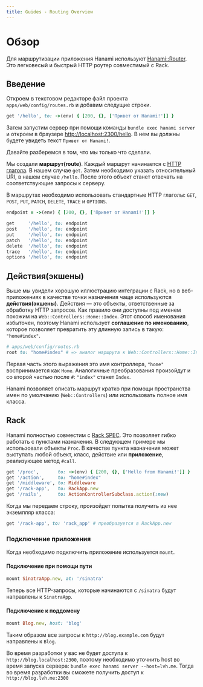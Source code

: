 ```yaml
---
title: Guides - Routing Overview
---
```


# Обзор

Для маршрутизации приложения Hanami используют [Hanami::Router](https://github.com/hanami/router). Это легковесый и быстрый HTTP роутер совместимый с Rack.  

## Введение

Откроем в текстовом редакторе файл проекта `apps/web/config/routes.rb` и добавим следущие строки.

```ruby
get '/hello', to: ->(env) { [200, {}, ['Привет от Hanami!']] }
```

Затем запустим сервер при помощи команды `bundle exec hanami server` и откроем в браузере [http://localhost:2300/hello](http://localhost:2300/hello). В нем вы должны будете увидеть текст `Привет от Hanami!`.

Давайте разберемся в том, что мы только что сделали.

Мы создали **маршрут(route)**. Каждый маршрут начинается с [HTTP глагола](http://www.w3.org/Protocols/rfc2616/rfc2616-sec9.html). В нашем случае `get`.
Затем необходимо указать относительный URI, в нашем случае `/hello`. После этого объект станет отвечать на соответствующие запросы к серверу.

В маршрутах необходимо использовать стандартные HTTP глаголы: `GET`, `POST`, `PUT`, `PATCH`, `DELETE`, `TRACE` и `OPTIONS`.

```ruby
endpoint = ->(env) { [200, {}, ['Привет от Hanami!']] }

get     '/hello', to: endpoint
post    '/hello', to: endpoint
put     '/hello', to: endpoint
patch   '/hello', to: endpoint
delete  '/hello', to: endpoint
trace   '/hello', to: endpoint
options '/hello', to: endpoint
```

## Действия(экшены)

Выше мы увидели хорошую иллюстрацию интеграции с Rack, но в веб-приложениях в качестве точки назначения чаще используются **действия(экшены)**.
Действия — это объекты, ответственные за обработку HTTP запросов.
Как правило они доступны под именем похожим на `Web::Controllers::Home::Index`. Этот способ именования избыточен, поэтому Hanami использует **соглашение по именованию**, которое позволяет превратить эту длинную запись в такую: `"home#index"`.

```ruby
# apps/web/config/routes.rb
root to: "home#index" # => аналог маршрута к Web::Controllers::Home::Index
```
Первая часть этого выражения это имя контроллера, `"home"` воспринимается как `Home`.
Аналогичные преобразования произойдут и со второй частью после `#`: `"index"` станет `Index`.

Hanami позволяет описать маршрут кратко при помощи пространства имен по умолчанию (`Web::Controllers`)  или использовать полное имя класса.

## Rack

Hanami полностью совместим с [Rack SPEC](http://www.rubydoc.info/github/rack/rack/master/file/SPEC). Это позволяет гибко работать с пунктами назначения.
В следующем примере мы использовали объекты `Proc`.
В качестве пункта назначения может выступать любой объект, класс, действие или **приложение**, реализующее метод `#call`.

```ruby
get '/proc',       to: ->(env) { [200, {}, ['Hello from Hanami!']] }
get '/action',     to: "home#index"
get '/middleware', to: Middleware
get '/rack-app',   to: RackApp.new
get '/rails',      to: ActionControllerSubclass.action(:new)
```
Когда мы передаем строку, произойдет попытка получить из нее экземпляр класса:

```ruby
get '/rack-app', to: 'rack_app' # преобразуется в RackApp.new
```

### Подключение приложения

Когда необходимо подключить приложение используется `mount`.

#### Подключение при помощи пути

```ruby
mount SinatraApp.new, at: '/sinatra'
```
Теперь все HTTP-запросы, которые начинаются с `/sinatra` будут направлены к `SinatraApp`.

#### Подключение к поддомену

```ruby
mount Blog.new, host: 'blog'
```

Таким образом все запросы к `http://blog.example.com` будут направлены к `Blog`.

<p class="notice">
  Во время разработки у вас не будет доступа к <code>http://blog.localhost:2300</code>,
  поэтому необходимо уточнить host во время запуска сервера:
  <code>bundle exec hanami server --host=lvh.me</code>.
  Тогда во время разработки вы сможете получить доступ к <code>http://blog.lvh.me:2300</code>
</p>

